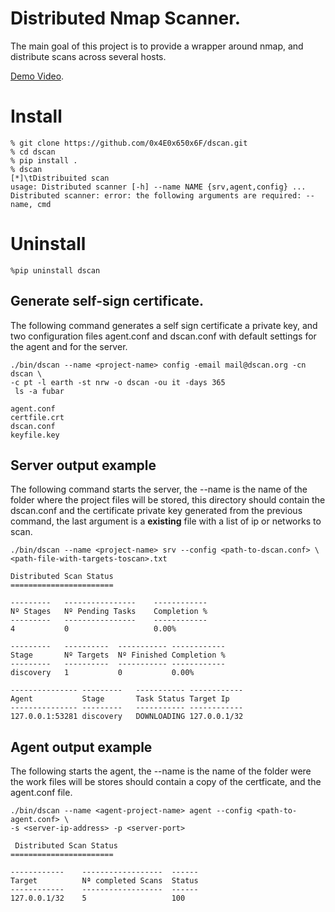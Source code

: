 # Distributed Nmap Scanner.

The main goal of this project is to provide a wrapper around nmap, 
and distribute scans across several hosts.

[Demo Video](https://www.youtube.com/watch?v=SRUGA-h4JQk).
# Install
```
% git clone https://github.com/0x4E0x650x6F/dscan.git
% cd dscan
% pip install .
% dscan
[*]\tDistribuited scan
usage: Distributed scanner [-h] --name NAME {srv,agent,config} ...
Distributed scanner: error: the following arguments are required: --name, cmd

```

# Uninstall

```
%pip uninstall dscan
```

## Generate self-sign certificate. 

The following command generates a self sign certificate a private key, and two
configuration files agent.conf and dscan.conf with default settings for the
 agent and for the server.
  
```
./bin/dscan --name <project-name> config -email mail@dscan.org -cn dscan \
-c pt -l earth -st nrw -o dscan -ou it -days 365
 ls -a fubar

agent.conf	
certfile.crt	
dscan.conf	
keyfile.key
```


## Server output example

The following command starts the server, the --name is the name of the
 folder where the project files will be stored, this directory should
  contain the dscan.conf and the certificate private key generated from the
   previous command, the last argument is a **existing** file with a list of
    ip or networks to scan. 
```
./bin/dscan --name <project-name> srv --config <path-to-dscan.conf> \
<path-file-with-targets-toscan>.txt

Distributed Scan Status
=======================

---------	----------------	------------
Nº Stages	Nº Pending Tasks	Completion %
---------	----------------	------------
4        	0               	0.00%       

---------	----------	-----------	------------
Stage    	Nº Targets	Nº Finished	Completion %
---------	----------	-----------	------------
discovery	1         	0          	0.00%       

---------------	---------	-----------	------------
Agent          	Stage    	Task Status	Target Ip   
---------------	---------	-----------	------------
127.0.0.1:53281	discovery	DOWNLOADING	127.0.0.1/32
```

## Agent output example 
The following starts the agent, the --name is the name of the folder were
 the work files will be stores should contain a copy of the certficate, and
  the agent.conf file. 

```
./bin/dscan --name <agent-project-name> agent --config <path-to-agent.conf> \ 
-s <server-ip-address> -p <server-port>

 Distributed Scan Status
=======================

------------	------------------	------
Target      	Nª completed Scans	Status
------------	------------------	------
127.0.0.1/32	5                 	100   

```

